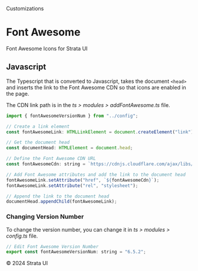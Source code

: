 <p class="section-text">Customizations</p>

# Font Awesome

Font Awesome Icons for Strata UI

## Javascript

The Typescript that is converted to Javascript, takes the document `<head>` and inserts the link to the Font Awesome CDN so that icons are enabled in the page.

The CDN link path is in the _ts > modules > addFontAwesome.ts_ file.

```js
import { fontAwesomeVersionNum } from "../config";

// Create a link element
const fontAwesomeLink: HTMLLinkElement = document.createElement("link");

// Get the document head
const documentHead: HTMLElement = document.head;

// Define the Font Awesome CDN URL
const fontAwesomeCdn: string = `https://cdnjs.cloudflare.com/ajax/libs/font-awesome/${fontAwesomeVersionNum}/css/all.min.css`;

// Add Font Awesome attributes and add the link to the document head
fontAwesomeLink.setAttribute("href", `${fontAwesomeCdn}`);
fontAwesomeLink.setAttribute("rel", "stylesheet");

// Append the link to the document head
documentHead.appendChild(fontAwesomeLink);
```

### Changing Version Number

To change the version number, you can change it in _ts > modules > config.ts_ file.

```js
// Edit Font Awesome Version Number
export const fontAwesomeVersionNum: string = "6.5.2";
```

  <div class="footer">
    <p>&copy; 2024 Strata UI</p>
  </div>
